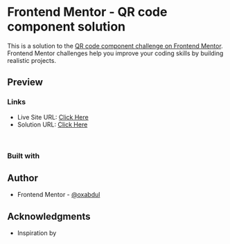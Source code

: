 
# Frontend Mentor - QR code component solution

This is a solution to the [QR code component challenge on Frontend Mentor](https://www.frontendmentor.io/challenges/qr-code-component-iux_sIO_H). Frontend Mentor challenges help you improve your coding skills by building realistic projects. <br>
## Preview<br>


### Links
<ul>
<li>Live Site URL: <a href="https://0xabdul.github.io/Qr-Code-Compontent/">Click Here</a></li>
<li>Solution URL: <a href="https://www.frontendmentor.io/solutions/qr-code-component-ZwM83rVMvZ">Click Here</a></li>
</ul><br>

### Built with



## Author<br>
- Frontend Mentor - [@oxabdul](https://www.frontendmentor.io/profile/0xAbdul)<br>





## Acknowledgments
<ul>
<li>Inspiration by <a href="https://www.frontendmentor.io/profile/0xAbdul"</li>
</ul>

